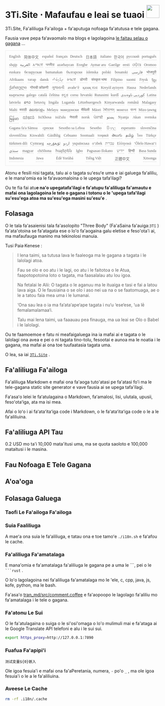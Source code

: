 <h1 style="justify-content:space-between">3Ti.Site ⋅ Mafaufau e leai se tuaoi <img src="//i-01.eu.org/3Ti/logo.svg" style="user-select:none;margin-top:-1px;width:42px"></h1>

3Ti.Site, Fa'aliliuga Fa'ailoga + fa'aputuga nofoaga fa'atutusa e tele gagana.

Fausia vave pepa faʻavaomalo ma blogs e lagolagoina [le faitau selau o gagana](https://github.com/i18n-site/node/blob/main/lang/src/index.js) ...

<pre class="langli" style="display:flex;flex-wrap:wrap;background:transparent;border:1px solid #eee;font-size:12px;box-shadow:0 0 3px inset #eee;padding:12px 5px 4px 12px;justify-content:space-between;"><style>pre.langli i{font-weight:300;font-family:s;margin-right:7px;margin-bottom:8px;font-style:normal;color:#666;border-bottom:1px dashed #ccc;}</style><i>English</i><i> 简体中文 </i><i>español</i><i>français</i><i>Deutsch</i><i> 日本語 </i><i>italiano</i><i>한국어</i><i>русский</i><i>português</i><i>shqip</i><i>‫العربية‬</i><i>አማርኛ</i><i>অসমীয়া</i><i>azərbaycan</i><i>Eʋegbe</i><i>Aymar aru</i><i>Gaeilge</i><i>eesti</i><i>ଓଡ଼ିଆ</i><i>Oromoo</i><i>euskara</i><i>беларуская</i><i>bamanakan</i><i>български</i><i>íslenska</i><i>polski</i><i>bosanski</i><i>‫فارسی‬</i><i>भोजपुरी</i><i>Afrikaans</i><i>татар</i><i>dansk</i><i>‫ދިވެހިބަސް‬</i><i>ትግርኛ</i><i>डोगरी</i><i>संस्कृत भाषा</i><i>Filipino</i><i>suomi</i><i>Frysk</i><i>ខ្មែរ</i><i>ქართული</i><i>गोंयची कोंकणी</i><i>ગુજરાતી</i><i>avañe’ẽ</i><i>қазақ тілі</i><i>Kreyòl ayisyen</i><i>Hausa</i><i>Nederlands</i><i>кыргызча</i><i>galego</i><i>català</i><i>čeština</i><i>ಕನ್ನಡ</i><i>corsu</i><i>hrvatski</i><i>Runasimi</i><i>kurdî</i><i>‫کوردیی ناوەندی‬</i><i>Latina</i><i>latviešu</i><i>ລາວ</i><i>lietuvių</i><i>lingála</i><i>Luganda</i><i>Lëtzebuergesch</i><i>Kinyarwanda</i><i>română</i><i>Malagasy</i><i>Malti</i><i>मराठी</i><i>മലയാളം</i><i>Melayu</i><i>македонски</i><i>मैथिली</i><i>Māori</i><i>মৈতৈলোন্</i><i>монгол</i><i>বাংলা</i><i>Mizo ṭawng</i><i>မြန်မာ</i><i>𞄀𞄄𞄰𞄩𞄍𞄜𞄰</i><i>IsiXhosa</i><i>isiZulu</i><i>नेपाली</i><i>norsk</i><i>ਪੰਜਾਬੀ</i><i>‫پښتو‬</i><i>Nyanja</i><i>Akan</i><i>svenska</i><i>Gagana fa'a Sāmoa</i><i>српски</i><i>Sesotho sa Leboa</i><i>Sesotho</i><i>සිංහල</i><i>esperanto</i><i>slovenčina</i><i>slovenščina</i><i>Kiswahili</i><i>Gàidhlig</i><i>Cebuano</i><i>Soomaali</i><i>тоҷикӣ</i><i>తెలుగు</i><i>தமிழ்</i><i>ไทย</i><i>Türkçe</i><i>türkmen dili</i><i>Cymraeg</i><i>‫ئۇيغۇرچە‬</i><i>‫اردو‬</i><i>українська</i><i>o‘zbek</i><i>‫עברית‬</i><i>Ελληνικά</i><i>ʻŌlelo Hawaiʻi</i><i>‫سنڌي‬</i><i>magyar</i><i>chiShona</i><i>հայերեն</i><i>Igbo</i><i>Pagsasao Ilokano</i><i>‫ייִדיש‬</i><i>हिन्दी</i><i>Basa Sunda</i><i>Indonesia</i><i>Jawa</i><i>Èdè Yorùbá</i><i>Tiếng Việt</i><i> 正體中文 </i><i>Xitsonga</i></pre>

Atonu e fesili nisi tagata, talu ai o tagata suʻesuʻe uma e iai galuega faʻaliliu, e le manaʻomia ea le faʻavaomaloina o le upega tafaʻilagi?

Ou te fia fai atu**e na'o upegatafa'ilagi e fa'atupu fa'aliliuga fa'amautu e mafai ona lagolagoina le tele o gagana i totonu o le 'upega tafa'ilagi su'esu'ega atoa ma su'esu'ega masini su'esu'e** .

## Folasaga

O le tala fa'asaienisi tala fa'asolopito &quot;Three Body&quot; (Fa'aSaina fa'auiga:`3Tǐ` ) fa'ata'otoina se fa'atagata ese o lo'o fa'aogaina galu eletise e feso'ota'i ai, ma mafaufauga manino ma tekinolosi manuia.

Tusi Paia·Kenese :

> I lena taimi, sa tutusa lava le faaleoga ma le gagana a tagata i le lalolagi atoa.
>
> Fau se olo e oo atu i le lagi, oo atu i le faitotoa o le Atua, faapotopotoina loto o tagata, ma faasalalau atu lou igoa.
>
> Na fetalai le Alii: O tagata o le aganuu ma le ituaiga e tasi e fai a latou lava aiga. O le fausiaina o se olo i aso nei ua na o se faatomuaga, ae o le a tatou faia mea uma i le lumanai.
>
> ‘Ona sau lea o ia ma fa‘ata‘ape‘ape tagata i nu‘u ‘ese‘ese, ‘ua lē femalamalamaa‘i.
>
> Talu mai lena taimi, ua faaauau pea finauga, ma ua leai se Olo o Babel i le lalolagi.

Ou te faamoemoe e fatu ni meafaigaluega ina ia mafai ai e tagata o le lalolagi ona avea e pei o ni tagata tino-tolu, fesootai e aunoa ma le noatia i le gagana, ma mafai ai ona toe tuufaatasia tagata uma.

O lea, sa iai [`3Ti.Site`](//3Ti.Site) .

## Fa'aliliuga Fa'ailoga

Fa'aliliuga Markdown e mafai ona fa'aoga tuto'atasi pe fa'atasi fo'i ma le tele-gagana static site generator e vave fausia ai se upega tafa'ilagi.

Faʻasaʻo lelei le faʻatulagaina o Markdown, faʻamalosi, lisi, ulutala, upusii, fesoʻotaʻiga, ata ma isi mea.

Afai o loʻo i ai faʻataʻitaʻiga code i Markdown, o le faʻataʻitaʻiga code o le a le faʻaliliuina.

## Fa'aliliuga API Tau

0.2 USD mo ta'i 10,000 mata'itusi uma, ma se quota saoloto e 100,000 mataitusi i le masina.

## Fau Nofoaga E Tele Gagana

## A'oa'oga

## Folasaga Galuega

### Taofi Le Fa'ailoga Fa'ailoga

### Suia Faaliliuga

A maeʻa ona suia le faʻaliliuga, e tatau ona e toe tamoʻe `./i18n.sh` e faʻafou le cache.

### Fa'aliliuga Fa'amatalaga

E mana'omia e fa'amatalaga fa'aliliuga le gagana pe a uma le \```, pei o le ` ```rust` .

O lo'o lagolagoina nei fa'aliliuga fa'amatalaga mo le 'ele, c, cpp, java, js, kofe, python, ma le bash.

Fa'asa'o [tran_md/src/comment.coffee](https://github.com/i18n-site/node/blob/main/tran_md/src/comment.coffee) e fa'aopoopo le lagolago fa'aliliu mo fa'amatalaga i le tele o gagana.

### Fa'atonu Le Sui

O le fa'atulagaina o suiga o le si'osi'omaga o lo'o mulimuli mai e fa'ataga ai le Google Translate API telefoni e alu i le sui sui.

```bash
export https_proxy=http://127.0.0.1:7890
```

### Fuafua Fa'apipi'i

```
测试变量${0}嵌入
```

Ole igoa fesuia'i e mafai ona fa'aPeretania, numera, `-` po'o `_` , ma ole igoa fesuia'i o le a le fa'aliliuina.

### Aveese Le Cache

```bash
rm -rf .i18n/.cache
```

